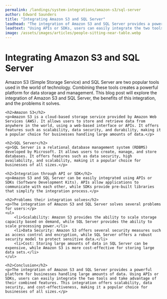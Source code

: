 ```yaml
---
permalink: /landings/system-integrations/amazon-s3/sql-server
author: Edward Saunders
title: "Integrating Amazon S3 and SQL Server"
leadhead: "The integration of Amazon S3 and SQL Server provides a powerful platform for businesses handling large amounts of data"
leadtext: "Using APIs or SDKs, users can easily integrate the two tools and take advantage of their combined features. This integration offers scalability, data security, and cost-effectiveness, making it a popular choice for businesses of all sizes."
image: /assets/images/articles/people-sitting-near-table.webp
---
```

<div class="arttext">
	<h1>Integrating Amazon S3 and SQL Server</h1>
	<p>Amazon S3 (Simple Storage Service) and SQL Server are two popular tools used in the world of technology. Combining these tools creates a powerful platform for data storage and management. This blog post will explore the integration of Amazon S3 and SQL Server, the benefits of this integration, and the problems it solves.</p>

	<h2>Amazon S3</h2>
	<p>Amazon S3 is a cloud-based storage service provided by Amazon Web Services (AWS). It allows users to store and retrieve data from anywhere in the world, using a web-based interface or APIs. It offers features such as scalability, data security, and durability, making it a popular choice for businesses handling large amounts of data.</p>

	<h2>SQL Server</h2>
	<p>SQL Server is a relational database management system (RDBMS) developed by Microsoft. It allows users to create, manage, and store databases. It offers features such as data security, high availability, and scalability, making it a popular choice for businesses of all sizes.</p>

	<h2>Integration through API or SDK</h2>
	<p>Amazon S3 and SQL Server can be easily integrated using APIs or SDKs (Software Development Kits). APIs allow applications to communicate with each other, while SDKs provide pre-built libraries that simplify the integration process.</p>

	<h2>Problems their integration solves</h2>
	<p>The integration of Amazon S3 and SQL Server solves several problems for users:</p>
	<ul>
		<li>Scalability: Amazon S3 provides the ability to scale storage capacity based on demand, while SQL Server provides the ability to scale processing power.</li>
		<li>Data Security: Amazon S3 offers several security measures such as access control and encryption, while SQL Server offers a robust security model to protect sensitive data.</li>
		<li>Cost: Storing large amounts of data in SQL Server can be expensive, while Amazon S3 is more cost-effective for storing large data sets.</li>
	</ul>

	<h2>Conclusion</h2>
	<p>The integration of Amazon S3 and SQL Server provides a powerful platform for businesses handling large amounts of data. Using APIs or SDKs, users can easily integrate the two tools and take advantage of their combined features. This integration offers scalability, data security, and cost-effectiveness, making it a popular choice for businesses of all sizes.</p>

</div>